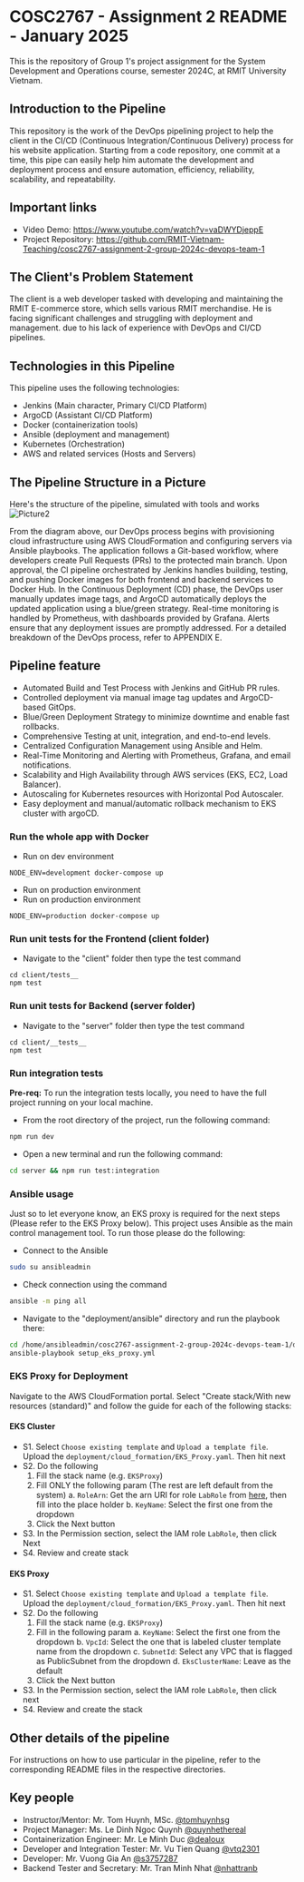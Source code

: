 # COSC2767 - Assignment 2 README - January 2025

This is the repository of Group 1's project assignment for the System Development and Operations course, semester 2024C, at RMIT University Vietnam.

## Introduction to the Pipeline

This repository is the work of the DevOps pipelining project to help the client in the CI/CD (Continuous Integration/Continuous Delivery) process for his website application. Starting from a code repository, one commit at a time, this pipe can easily help him automate the development and deployment process and ensure automation, efficiency, reliability, scalability, and repeatability.

## Important links
- Video Demo: https://www.youtube.com/watch?v=vaDWYDjeppE
- Project Repository: https://github.com/RMIT-Vietnam-Teaching/cosc2767-assignment-2-group-2024c-devops-team-1

## The Client's Problem Statement

The client is a web developer tasked with developing and maintaining the RMIT E-commerce store, which sells various RMIT merchandise. He is facing significant challenges and struggling with deployment and management. due to his lack of experience with DevOps and CI/CD pipelines.

## Technologies in this Pipeline

This pipeline uses the following technologies:

- Jenkins (Main character, Primary CI/CD Platform)
- ArgoCD (Assistant CI/CD Platform)
- Docker (containerization tools)
- Ansible (deployment and management)
- Kubernetes (Orchestration)
- AWS and related services (Hosts and Servers)

## The Pipeline Structure in a Picture

Here's the structure of the pipeline, simulated with tools and works
![Picture2](https://github.com/user-attachments/assets/f1c021c0-6cf2-49ee-9203-a3168afda0b7)

From the diagram above, our DevOps process begins with provisioning cloud infrastructure using AWS CloudFormation and configuring servers via Ansible playbooks. The application follows a Git-based workflow, where developers create Pull Requests (PRs) to the protected main branch. Upon approval, the CI pipeline orchestrated by Jenkins handles building, testing, and pushing Docker images for both frontend and backend services to Docker Hub. In the Continuous Deployment (CD) phase, the DevOps user manually updates image tags, and ArgoCD automatically deploys the updated application using a blue/green strategy. Real-time monitoring is handled by Prometheus, with dashboards provided by Grafana. Alerts ensure that any deployment issues are promptly addressed. For a detailed breakdown of the DevOps process, refer to APPENDIX E.

## Pipeline feature 
- Automated Build and Test Process with Jenkins and GitHub PR rules.
- Controlled deployment via manual image tag updates and ArgoCD-based GitOps.
- Blue/Green Deployment Strategy to minimize downtime and enable fast rollbacks.
- Comprehensive Testing at unit, integration, and end-to-end levels.
- Centralized Configuration Management using Ansible and Helm.
- Real-Time Monitoring and Alerting with Prometheus, Grafana, and email notifications.
- Scalability and High Availability through AWS services (EKS, EC2, Load Balancer).
- Autoscaling for Kubernetes resources with Horizontal Pod Autoscaler.
- Easy deployment and manual/automatic rollback mechanism to EKS cluster with argoCD.


### Run the whole app with Docker

- Run on dev environment

```shell
NODE_ENV=development docker-compose up
```

- Run on production environment
- Run on production environment

```shell
NODE_ENV=production docker-compose up
```

### Run unit tests for the Frontend (client folder)

- Navigate to the "client" folder then type the test command

```shell
cd client/tests__
npm test
```

### Run unit tests for Backend (server folder)

- Navigate to the "server" folder then type the test command

```shell
cd client/__tests__
npm test
```

### Run integration tests

**Pre-req:** To run the integration tests locally, you need to have the full project running on your local machine.

- From the root directory of the project, run the following command:

```bash
npm run dev
```

- Open a new terminal and run the following command:

```bash
cd server && npm run test:integration
```

### Ansible usage

Just so to let everyone know, an EKS proxy is required for the next steps (Please refer to the EKS Proxy below).
This project uses Ansible as the main control management tool. To run those please do the following:

- Connect to the Ansible

```bash
sudo su ansibleadmin
```

- Check connection using the command

```bash
ansible -m ping all
```

- Navigate to the "deployment/ansible" directory and run the playbook there:

```bash
cd /home/ansibleadmin/cosc2767-assignment-2-group-2024c-devops-team-1/deployment/ansible
ansible-playbook setup_eks_proxy.yml
```

### EKS Proxy for Deployment

Navigate to the AWS CloudFormation portal. Select "Create stack/With new resources (standard)" and follow the guide for each of the following stacks:

#### EKS Cluster

- S1. Select `Choose existing template` and `Upload a template file`. Upload the `deployment/cloud_formation/EKS_Proxy.yaml`. Then hit next
- S2. Do the following
  1. Fill the stack name (e.g. `EKSProxy`)
  2. Fill ONLY the following param (The rest are left default from the system)
     a. `RoleArn`: Get the arn URI for role `LabRole` from [here](https://us-east-1.console.aws.amazon.com/iam/home?region=us-east-1#/roles/details/LabRole), then fill into the place holder
     b. `KeyName`: Select the first one from the dropdown
  3. Click the Next button
- S3. In the Permission section, select the IAM role `LabRole`, then click Next
- S4. Review and create stack

#### EKS Proxy

- S1. Select `Choose existing template` and `Upload a template file`. Upload the `deployment/cloud_formation/EKS_Proxy.yaml`. Then hit next
- S2. Do the following
  1. Fill the stack name (e.g. `EKSProxy`)
  2. Fill in the following param
     a. `KeyName`: Select the first one from the dropdown
     b. `VpcId`: Select the one that is labeled cluster template name from the dropdown
     c. `SubnetId`: Select any VPC that is flagged as PublicSubnet from the dropdown
     d. `EksClusterName`: Leave as the default
  3. Click the Next button
- S3. In the Permission section, select the IAM role `LabRole`, then click next
- S4. Review and create the stack

## Other details of the pipeline

For instructions on how to use particular in the pipeline, refer to the corresponding README files in the respective directories.

## Key people

- Instructor/Mentor: Mr. Tom Huynh, MSc. [@tomhuynhsg](https://github.com/TomHuynhSG)
- Project Manager: Ms. Le Dinh Ngoc Quynh [@quynhethereal](https://github.com/quynhethereal)
- Containerization Engineer: Mr. Le Minh Duc [@dealoux](https://github.com/dealoux)
- Developer and Integration Tester: Mr. Vu Tien Quang [@vtq2301](https://github.com/vtq2301)
- Developer: Mr. Vuong Gia An [@s3757287](https://github.com/s3757287)
- Backend Tester and Secretary: Mr. Tran Minh Nhat [@nhattranb](https://github.com/nhattranb)
